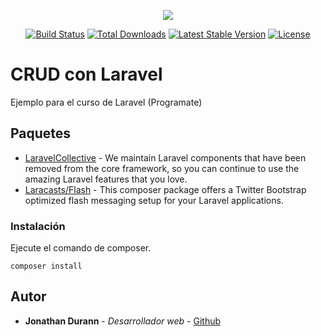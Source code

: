 <p align="center"><img src="https://laravel.com/assets/img/components/logo-laravel.svg"></p>

<p align="center">
<a href="https://travis-ci.org/laravel/framework"><img src="https://travis-ci.org/laravel/framework.svg" alt="Build Status"></a>
<a href="https://packagist.org/packages/laravel/framework"><img src="https://poser.pugx.org/laravel/framework/d/total.svg" alt="Total Downloads"></a>
<a href="https://packagist.org/packages/laravel/framework"><img src="https://poser.pugx.org/laravel/framework/v/stable.svg" alt="Latest Stable Version"></a>
<a href="https://packagist.org/packages/laravel/framework"><img src="https://poser.pugx.org/laravel/framework/license.svg" alt="License"></a>
</p>

# CRUD con Laravel

Ejemplo para el curso de Laravel (Programate)

## Paquetes

* [LaravelCollective](https://laravelcollective.com/docs/5.3/html) - We maintain Laravel components that have been removed from the core framework, so you can continue to use the amazing Laravel features that you love.
* [Laracasts/Flash](https://github.com/laracasts/flash) - This composer package offers a Twitter Bootstrap optimized flash messaging setup for your Laravel applications.


### Instalación

Ejecute el comando de composer.

```
composer install
```

## Autor

* **Jonathan Durann** - *Desarrollador web* - [Github](https://github.com/jonathanjd)